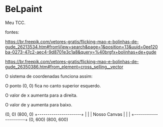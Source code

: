 # BeLpaint
Meu TCC.








fontes:

https://br.freepik.com/vetores-gratis/flicking-mao-e-bolinhas-de-gude_26213534.htm#fromView=search&page=1&position=13&uuid=0ee120ba-0273-47c2-aec4-9d8701e3c1a8&query=%40brgfx+bolinhas+de+gude

https://br.freepik.com/vetores-gratis/flicking-mao-e-bolinhas-de-gude_26350386.htm#from_element=cross_selling__vector



O sistema de coordenadas funciona assim:

O ponto (0, 0) fica no canto superior esquerdo.

O valor de x aumenta para a direita.

O valor de y aumenta para baixo.

(0, 0)              (800, 0)
  +----------------------+
  |                      |
  |      Nosso Canvas    |
  |                      |
  +----------------------+
(0, 600)            (800, 600)